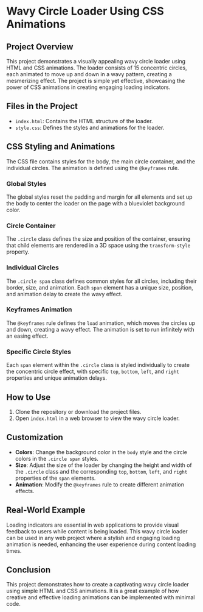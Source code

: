 # Wavy Circle Loader Using CSS Animations

## Project Overview

This project demonstrates a visually appealing wavy circle loader using HTML and CSS animations. The loader consists of 15 concentric circles, each animated to move up and down in a wavy pattern, creating a mesmerizing effect. The project is simple yet effective, showcasing the power of CSS animations in creating engaging loading indicators.

## Files in the Project

- `index.html`: Contains the HTML structure of the loader.
- `style.css`: Defines the styles and animations for the loader.

## CSS Styling and Animations

The CSS file contains styles for the body, the main circle container, and the individual circles. The animation is defined using the `@keyframes` rule.

### Global Styles

The global styles reset the padding and margin for all elements and set up the body to center the loader on the page with a blueviolet background color.

### Circle Container

The `.circle` class defines the size and position of the container, ensuring that child elements are rendered in a 3D space using the `transform-style` property.

### Individual Circles

The `.circle span` class defines common styles for all circles, including their border, size, and animation. Each `span` element has a unique size, position, and animation delay to create the wavy effect.

### Keyframes Animation

The `@keyframes` rule defines the `load` animation, which moves the circles up and down, creating a wavy effect. The animation is set to run infinitely with an easing effect.

### Specific Circle Styles

Each `span` element within the `.circle` class is styled individually to create the concentric circle effect, with specific `top`, `bottom`, `left`, and `right` properties and unique animation delays.

## How to Use

1. Clone the repository or download the project files.
2. Open `index.html` in a web browser to view the wavy circle loader.

## Customization

- **Colors**: Change the background color in the `body` style and the circle colors in the `.circle span` styles.
- **Size**: Adjust the size of the loader by changing the height and width of the `.circle` class and the corresponding `top`, `bottom`, `left`, and `right` properties of the `span` elements.
- **Animation**: Modify the `@keyframes` rule to create different animation effects.

## Real-World Example

Loading indicators are essential in web applications to provide visual feedback to users while content is being loaded. This wavy circle loader can be used in any web project where a stylish and engaging loading animation is needed, enhancing the user experience during content loading times.

## Conclusion

This project demonstrates how to create a captivating wavy circle loader using simple HTML and CSS animations. It is a great example of how creative and effective loading animations can be implemented with minimal code.